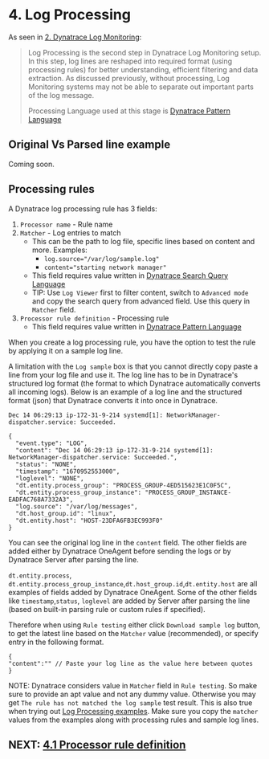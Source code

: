 # 4. Log Processing

As seen in [2. Dynatrace Log Monitoring](2.%20Dynatrace%20Log%20Monitoring.md):

>Log Processing is the second step in Dynatrace Log Monitoring setup. In this step, log lines are reshaped into required format (using processing rules) for better understanding, efficient filtering and data extraction. As discussed previously, without processing, Log Monitoring systems may not be able to separate out important parts of the log message.
>
>Processing Language used at this stage is  [Dynatrace Pattern Language](https://www.dynatrace.com/support/help/shortlink/dpl-dynatrace-pattern-language-hub)

## Original Vs Parsed line example

Coming soon.

## Processing rules

A Dynatrace log processing rule has 3 fields:
1. `Processor name` - Rule name
2. `Matcher` - Log entries to match
	- This can be the path to log file, specific lines based on content and more. Examples:
		-  `log.source="/var/log/sample.log"`
		- `content="starting network manager"`
	- This field requires value written in [Dynatrace Search Query Language](https://www.dynatrace.com/support/help/how-to-use-dynatrace/log-monitoring/analyze-log-data/log-viewer#sql)
	- TIP:  Use `Log Viewer` first to filter content, switch to `Advanced mode` and copy the search query from advanced field. Use this query in  `Matcher` field.
3. `Processor rule definition` - Processing rule
	- This field requires value written in [Dynatrace Pattern Language](https://www.dynatrace.com/support/help/shortlink/dpl-dynatrace-pattern-language-hub)

When you create a log processing rule, you have the option to test the rule by applying it on a sample log line.

A limitation with the `Log sample` box is that you cannot directly copy paste a line from your log file and use it. The log line has to be in Dynatrace's structured log format (the format to which Dynatrace automatically converts all incoming logs). Below is an example of a log line and the structured format (json) that Dynatrace converts it into once in Dynatrace.

```log
Dec 14 06:29:13 ip-172-31-9-214 systemd[1]: NetworkManager-dispatcher.service: Succeeded.
```

```log
{
  "event.type": "LOG",
  "content": "Dec 14 06:29:13 ip-172-31-9-214 systemd[1]: NetworkManager-dispatcher.service: Succeeded.",
  "status": "NONE",
  "timestamp": "1670952553000",
  "loglevel": "NONE",
  "dt.entity.process_group": "PROCESS_GROUP-4ED515623E1C0F5C",
  "dt.entity.process_group_instance": "PROCESS_GROUP_INSTANCE-EADFAC768A7332A3",
  "log.source": "/var/log/messages",
  "dt.host_group.id": "linux",
  "dt.entity.host": "HOST-23DFA6FB3EC993F0"
}
```


You can see the original log line in the `content` field. The other fields are added either by Dynatrace OneAgent before sending the logs or by Dynatrace Server after parsing the line.

`dt.entity.process`, `dt.entity.process_group_instance`,`dt.host_group.id`,`dt.entity.host` are all examples of fields added by Dynatrace OneAgent. Some of the other fields like `timestamp`,`status`, `loglevel` are added by Server after parsing the line (based on built-in parsing rule or custom rules if specified).

Therefore when using `Rule testing` either click `Download sample log` button, to get the latest line based on the `Matcher` value (recommended), or specify entry in the following format.

```log
{
"content":"" // Paste your log line as the value here between quotes
}
```

NOTE: Dynatrace considers value in `Matcher` field in `Rule testing`. So make sure to provide an apt value and not any dummy value. Otherwise you may get `The rule has not matched the log sample` test result. This is also true when trying out [Log Processing examples](https://www.dynatrace.com/support/help/shortlink/log-monitoring-log-processing-examples). Make sure you copy the `matcher` values from the examples along with processing rules and sample log lines.


## NEXT: [4.1 Processor rule definition](4.1%20Processor%20rule%20definition.md)
